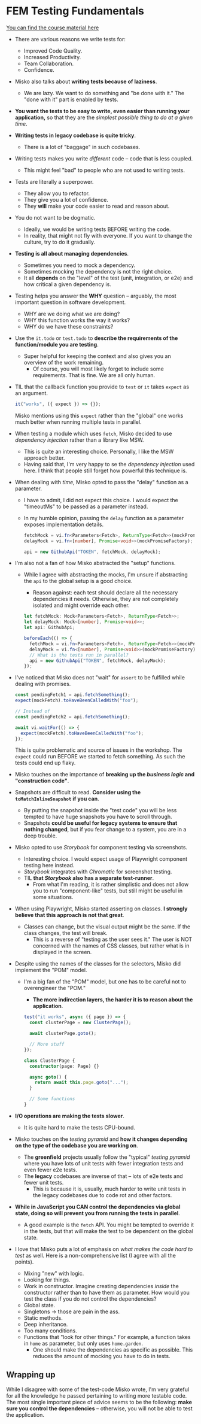 # FEM Testing Fundamentals

[You can find the course material here](https://frontendmasters.com/workshops/testing/)

- There are various reasons we write tests for:

  - Improved Code Quality.
  - Increased Productivity.
  - Team Collaboration.
  - Confidence.

- Misko also talks about **writing tests because of laziness**.

  - We are lazy. We want to do something and "be done with it." The "done with it" part is enabled by tests.

- **You want the tests to be easy to write, even easier than running your application,** so that they are the _simplest possible thing to do at a given time_.

- **Writing tests in legacy codebase is quite tricky**.

  - There is a lot of "baggage" in such codebases.

- Writing tests makes you write _different_ code – code that is less coupled.

  - This might feel "bad" to people who are not used to writing tests.

- Tests are literally a superpower.

  - They allow you to refactor.
  - They give you a lot of confidence.
  - They **will** make your code easier to read and reason about.

- You do not want to be dogmatic.

  - Ideally, we would be writing tests BEFORE writing the code.
  - In reality, that might not fly with everyone. If you want to change the culture, try to do it gradually.

- **Testing is all about managing dependencies**.

  - Sometimes you need to mock a dependency.
  - Sometimes mocking the dependency is not the right choice.
  - It all **depends** on the "level" of the test (unit, integration, or e2e) and how critical a given dependency is.

- Testing helps you answer the **WHY** question – arguably, the most important question in software development.

  - WHY are we doing what we are doing?
  - WHY this function works the way it works?
  - WHY do we have these constraints?

- Use the `it.todo` or `test.todo` to **describe the requirements of the function/module you are testing**.

  - Super helpful for keeping the context and also gives you an overview of the work remaining.
    - Of course, you will most likely forget to include some requirements. That is fine. We are all only human.

- TIL that the callback function you provide to `test` or `it` takes `expect` as an argument.

  ```js
  it("works", ({ expect }) => {});
  ```

  Misko mentions using this `expect` rather than the "global" one works much better when running multiple tests in parallel.

- When testing a module which uses `fetch`, Misko decided to use _dependency injection_ rather than a library like MSW.

  - This is quite an interesting choice. Personally, I like the MSW approach better.
  - Having said that, I'm very happy to se the _dependency injection_ used here. I think that people still forget how powerful this technique is.

- When dealing with _time_, Misko opted to pass the "delay" function as a parameter.

  - I have to admit, I did not expect this choice. I would expect the "timeoutMs" to be passed as a parameter instead.
  - In my humble opinion, passing the `delay` function as a parameter exposes implementation details.

    ```ts
    fetchMock = vi.fn<Parameters<Fetch>, ReturnType<Fetch>>(mockPromiseFactory);
    delayMock = vi.fn<[number], Promise<void>>(mockPromiseFactory);

    api = new GithubApi("TOKEN", fetchMock, delayMock);
    ```

- I'm also not a fan of how Misko abstracted the "setup" functions.

  - While I agree with abstracting the mocks, I'm unsure if abstracting the `api` to the global setup is a good choice.

    - Reason against: each test should declare all the necessary dependencies it needs. Otherwise, they are not completely isolated and might override each other.

    ```ts
    let fetchMock: Mock<Parameters<Fetch>, ReturnType<Fetch>>;
    let delayMock: Mock<[number], Promise<void>>;
    let api: GithubApi;

    beforeEach(() => {
      fetchMock = vi.fn<Parameters<Fetch>, ReturnType<Fetch>>(mockPromiseFactory);
      delayMock = vi.fn<[number], Promise<void>>(mockPromiseFactory);
      // What is the tests run in parallel?
      api = new GithubApi("TOKEN", fetchMock, delayMock);
    });
    ```

- I've noticed that Misko does not "wait" for `assert` to be fulfilled while dealing with promises.

  ```ts
  const pendingFetch1 = api.fetchSomething();
  expect(mockFetch).toHaveBeenCalledWith("foo");

  // Instead of
  const pendingFetch2 = api.fetchSomething();

  await vi.waitFor(() => {
    expect(mockFetch).toHaveBeenCalledWith("foo");
  });
  ```

  This is quite problematic and source of issues in the workshop. The `expect` could run BEFORE we started to fetch something. As such the tests could end up flaky.

- Misko touches on the importance of **breaking up the _business logic_ and "construction code"**.

- Snapshots are difficult to read. **Consider using the `toMatchInlineSnapshot` if you can**.

  - By putting the snapshot inside the "test code" you will be less tempted to have huge snapshots you have to scroll through.
  - Snapshots **could be useful for legacy systems to ensure that nothing changed**, but if you fear change to a system, you are in a deep trouble.

- Misko opted to use _Storybook_ for component testing via screenshots.

  - Interesting choice. I would expect usage of Playwright component testing here instead.
  - _Storybook_ integrates with _Chromatic_ for screenshot testing.
  - TIL **that _Storybook_ also has a separate test-runner**.
    - From what I'm reading, it is rather simplistic and does not allow you to run "component-like" tests, but still might be useful in some situations.

- When using Playwright, Misko started asserting on classes. **I strongly believe that this approach is not that great**.

  - Classes can change, but the visual output might be the same. If the class changes, the test will break.
    - This is a reverse of "testing as the user sees it." The user is NOT concerned with the names of CSS classes, but rather what is in displayed in the screen.

- Despite using the names of the classes for the selectors, Misko did implement the "POM" model.

  - I'm a big fan of the "POM" model, but one has to be careful not to overengineer the "POM."

    - **The more indirection layers, the harder it is to reason about the application**.

    ```ts
    test("it works", async ({ page }) => {
      const clusterPage = new ClusterPage();

      await clusterPage.goto();

      // More stuff
    });

    class ClusterPage {
      constructor(page: Page) {}

      async goto() {
        return await this.page.goto("...");
      }

      // Some functions
    }
    ```

- **I/O operations are making the tests slower**.

  - It is quite hard to make the tests CPU-bound.

- Misko touches on the _testing pyramid_ and **how it changes depending on the type of the codebase you are working on**.

  - The **greenfield** projects usually follow the "typical" _testing pyramid_ where you have lots of unit tests with fewer integration tests and even fewer e2e tests.
  - The **legacy** codebases are inverse of that – lots of e2e tests and fewer unit tests.
    - This is because it is, usually, much harder to write unit tests in the legacy codebases due to code rot and other factors.

- **While in JavaScript you CAN control the dependencies via global state, doing so will prevent you from running the tests in parallel**.

  - A good example is the `fetch` API. You might be tempted to override it in the tests, but that will make the test to be dependent on the global state.

- I love that Misko puts a lot of emphasis on _what makes the code hard to test_ as well. Here is a non-comprehensive list (I agree with all the points).
  - Mixing "new" with logic.
  - Looking for things.
  - Work in constructor. Imagine creating dependencies _inside_ the constructor rather than to have them as parameter. How would you test the class if you do not control the dependencies?
  - Global state.
  - Singletons -> those are pain in the ass.
  - Static methods.
  - Deep inheritance.
  - Too many conditions.
  - Functions that "look for other things." For example, a function takes in `home` as parameter, but only uses `home.garden`.
    - One should make the dependencies as specific as possible. This reduces the amount of mocking you have to do in tests.

## Wrapping up

While I disagree with some of the test-code Misko wrote, I'm very grateful for all the knowledge he passed pertaining to writing more testable code.
The most single important piece of advice seems to be the following: **make sure you control the dependencies** – otherwise, you will not be able to test the application.
